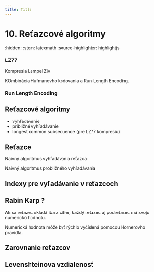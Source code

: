 ```yaml
---
title: Title
---
```

# 10. Reťazcové algoritmy
:hidden:
:stem: latexmath
:source-highlighter: highlightjs


### LZ77

Kompresia Lempel Ziv

KOmbinácia Hufmanovho kódovania a Run-Length Encoding.


### Run Length Encoding


## Reťazcové algoritmy

- vyhľadávanie
- približné vyhľadávanie
- longest common subsequence (pre LZ77 kompresiu)



## Reťazce

Naivný algoritmus vyhľadávania reťazca

Naivný algoritmus probližného vyhľadávania

## Indexy pre vyľadávanie v reťazcoch


## Rabin Karp ?

Ak sa reťazec skladá iba z cifier, každý reťazec aj podreťazec má svoju numerickú hodnotu.

Numerická hodnota môže byť rýchlo vyčíslená pomocou Hornerovho pravidla.

## Zarovnanie reťazcov

## Levenshteinova vzdialenosť
